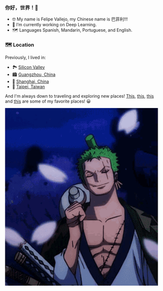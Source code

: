 ### 你好，世界！👋

- 🤓 My name is Felipe Vallejo, my Chinese name is 巴菲利!!!
- 🔭 I’m currently working on Deep Learning.
- 🗺 Languages Spanish, Mandarin, Portuguese, and English.

### 🗺️ Location
Previously, I lived in:
- 🏞️ [Silicon Valley](https://goo.gl/maps/GWLDRnNwQCtEMJnW9)
- 🏙️ [Guangzhou, China](https://goo.gl/maps/rXy8eGTeiu6FmaWt5)
- 🌇 [Shanghai, China](https://goo.gl/maps/UUdk3EqW9w1e4EYf8)
- 🌃 [Taipei, Taiwan](https://goo.gl/maps/e87N3rC1XVraWza9A)

And I'm always down to traveling and exploring new places! [This](https://goo.gl/maps/QCQXiANw8hycFSPZA), [this](https://goo.gl/maps/UM5P1JjBM5uzPxfs5), [this](https://goo.gl/maps/v9KAhvrshE5c2hsL7) and [this](https://goo.gl/maps/rzHPX1Di6ZBkfAzbA) are some of my favorite places! 😀

<p align="center">
  <img src="zoro.gif"/>
</p>

